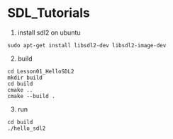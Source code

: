 # SDL_Tutorials

1. install sdl2 on ubuntu
```
sudo apt-get install libsdl2-dev libsdl2-image-dev
```
2. build
```
cd Lesson01_HelloSDL2
mkdir build
cd build
cmake ..
cmake --build .
```

3. run
```
cd build
./hello_sdl2
```

